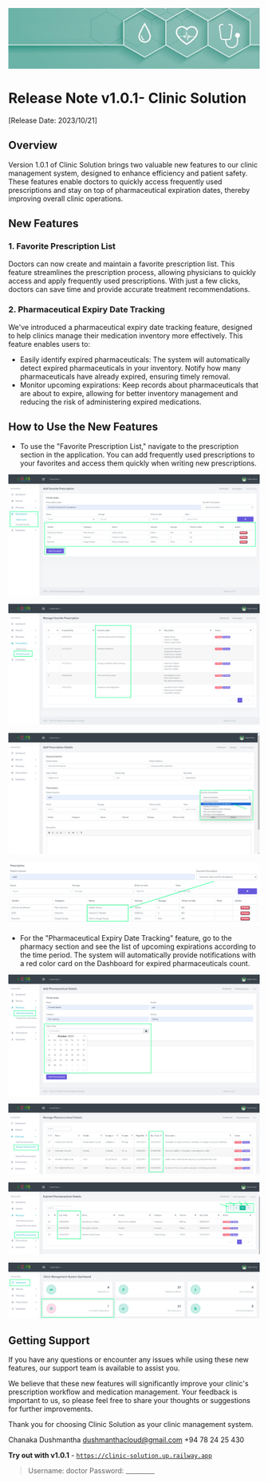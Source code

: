 ![Logo](https://github.com/ChanakaDushmantha/clinic-solution/blob/main/image/cover.jpg)

# Release Note v1.0.1- Clinic Solution

[Release Date: 2023/10/21]

## **Overview**

Version 1.0.1 of Clinic Solution brings two valuable new features to our clinic management system, designed to enhance efficiency and patient safety. These features enable doctors to quickly access frequently used prescriptions and stay on top of pharmaceutical expiration dates, thereby improving overall clinic operations.

## **New Features**

### **1. Favorite Prescription List**

Doctors can now create and maintain a favorite prescription list. This feature streamlines the prescription process, allowing physicians to quickly access and apply frequently used prescriptions. With just a few clicks, doctors can save time and provide accurate treatment recommendations.

### **2. Pharmaceutical Expiry Date Tracking**

We've introduced a pharmaceutical expiry date tracking feature, designed to help clinics manage their medication inventory more effectively. This feature enables users to:

- Easily identify expired pharmaceuticals: The system will automatically detect expired pharmaceuticals in your inventory. Notify how many pharmaceuticals have already expired, ensuring timely removal.
- Monitor upcoming expirations: Keep records about pharmaceuticals that are about to expire, allowing for better inventory management and reducing the risk of administering expired medications.

## **How to Use the New Features**

- To use the "Favorite Prescription List," navigate to the prescription section in the application. You can add frequently used prescriptions to your favorites and access them quickly when writing new prescriptions.

![Untitled](Release%20Note%20v1%200%201-%20Clinic%20Solution%20c4f49e6daffc4038b50372fa90e84829/Untitled.png)

![Untitled](Release%20Note%20v1%200%201-%20Clinic%20Solution%20c4f49e6daffc4038b50372fa90e84829/Untitled%201.png)

![Untitled](Release%20Note%20v1%200%201-%20Clinic%20Solution%20c4f49e6daffc4038b50372fa90e84829/Untitled%202.png)

![Untitled](Release%20Note%20v1%200%201-%20Clinic%20Solution%20c4f49e6daffc4038b50372fa90e84829/Untitled%203.png)

- For the "Pharmaceutical Expiry Date Tracking" feature, go to the pharmacy section and see the list of upcoming expirations according to the time period. The system will automatically provide notifications with a red color card on the Dashboard for expired pharmaceuticals count.

![Untitled](Release%20Note%20v1%200%201-%20Clinic%20Solution%20c4f49e6daffc4038b50372fa90e84829/Untitled%204.png)

![Untitled](Release%20Note%20v1%200%201-%20Clinic%20Solution%20c4f49e6daffc4038b50372fa90e84829/Untitled%205.png)

![Untitled](Release%20Note%20v1%200%201-%20Clinic%20Solution%20c4f49e6daffc4038b50372fa90e84829/Untitled%206.png)

![Untitled](Release%20Note%20v1%200%201-%20Clinic%20Solution%20c4f49e6daffc4038b50372fa90e84829/Untitled%207.png)

## **Getting Support**

If you have any questions or encounter any issues while using these new features, our support team is available to assist you.

We believe that these new features will significantly improve your clinic's prescription workflow and medication management. Your feedback is important to us, so please feel free to share your thoughts or suggestions for further improvements.

Thank you for choosing Clinic Solution as your clinic management system.

Chanaka Dushmantha
[dushmanthacloud@gmail.com](mailto:dushmanthacloud@gmail.com)
+94 78 24 25 430

**Try out with v1.0.1** - [`https://clinic-solution.up.railway.app`](https://clinic-solution.up.railway.app/)

> Username: doctor
Password: _________
>
